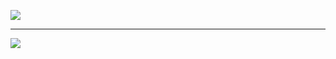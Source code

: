[![](https://i.imgur.com/zogVoje.jpg)
](https://www.linkedin.com/in/uliana-kucherenko)

---

[![](https://i.imgur.com/2aBQVjT.png)
](https://uliana-kucherenko.netlify.app)
